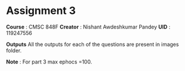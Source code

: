 Assignment 3
===================================
**Course** : CMSC 848F
**Creator** : Nishant Awdeshkumar Pandey
**UID** : 119247556

**Outputs**
All the outputs for each of the questions are present in images folder. 

**Note** :  For part 3 max ephocs =100.

